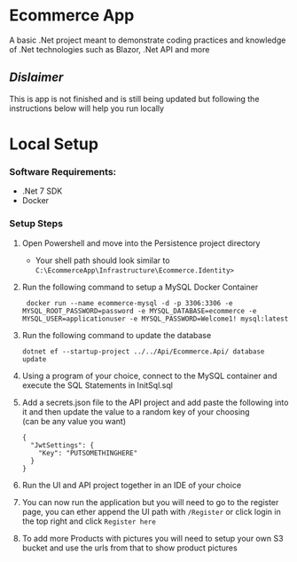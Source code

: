 # Ecommerce App
A basic .Net project meant to demonstrate coding practices and knowledge of .Net technologies such as Blazor, .Net API and more

## ***Dislaimer***
This is app is not finished and is still being updated but following the instructions below will help you run locally

# Local Setup
### Software Requirements:
- .Net 7 SDK
- Docker

### Setup Steps
1) Open Powershell and move into the Persistence project directory
    - Your shell path should look similar to `C:\EcommerceApp\Infrastructure\Ecommerce.Identity>`
2) Run the following command to setup a MySQL Docker Container

        docker run --name ecommerce-mysql -d -p 3306:3306 -e MYSQL_ROOT_PASSWORD=password -e MYSQL_DATABASE=ecommerce -e MYSQL_USER=applicationuser -e MYSQL_PASSWORD=Welcome1! mysql:latest
3) Run the following command to update the database

       dotnet ef --startup-project ../../Api/Ecommerce.Api/ database update
4) Using a program of your choice, connect to the MySQL container and execute the SQL Statements in InitSql.sql

5) Add a secrets.json file to the API project and add paste the following into it and then update the value to a random key of your choosing <br/> (can be any value you want) 
   ```
   {
     "JwtSettings": {
       "Key": "PUTSOMETHINGHERE"
     }
   }
   ```
6) Run the UI and API project together in an IDE of your choice

7) You can now run the application but you will need to go to the register page, you can ether append the UI path with `/Register` or click login in the top right and click `Register here`
8) To add more Products with pictures you will need to setup your own S3 bucket and use the urls from that to show product pictures
